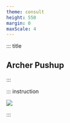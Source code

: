 ```yaml
---
theme: consult
height: 550
margin: 0
maxScale: 4
---
```

<!-- slide template="[[gym-ex]]" -->

::: title
## Archer Pushup
:::

::: instruction

![](https://hips.hearstapps.com/hmg-prod/images/workouts/2016/03/archerpushup-1457045156.gif)<!-- element style="width:500px;object-fit:contain" -->

:::
